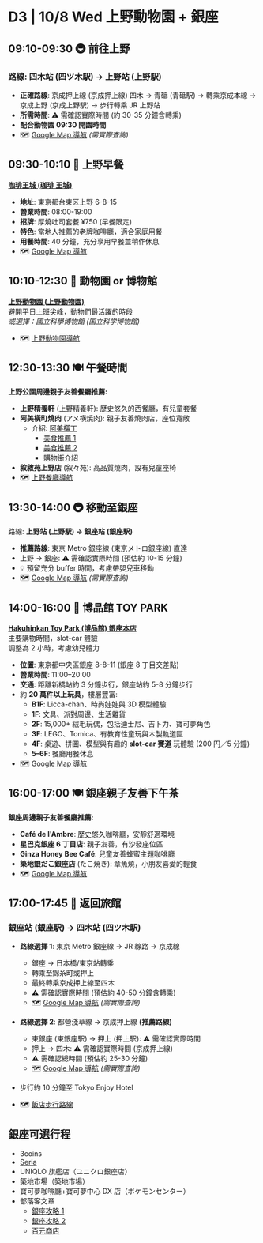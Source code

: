 # D3 | 10/8 Wed 上野動物園 + 銀座

## **09:10-09:30** 🚇 前往上野

### 路線: 四木站 (四ツ木駅) → 上野站 (上野駅)

- **正確路線**: 京成押上線 (京成押上線) 四木 → 青砥 (青砥駅) → 轉乘京成本線 → 京成上野 (京成上野駅) → 步行轉乘 JR 上野站
- **所需時間**: ⚠️ 需確認實際時間 (約 30-35 分鐘含轉乘)
- **配合動物園 09:30 開園時間**
- 🗺️ [Google Map 導航](https://www.google.com/maps/dir/四ツ木駅/上野駅) *(需實際查詢)*

## **09:30-10:10** 🍞 上野早餐

**[咖琲王城 (珈琲 王城)](https://tokyo.letsgojp.com/archives/558755/ )**

- **地址**: 東京都台東区上野 6-8-15
- **營業時間**: 08:00-19:00
- **招牌**: 厚燒吐司套餐 ¥750 (早餐限定)
- **特色**: 當地人推薦的老牌咖啡廳，適合家庭用餐
- **用餐時間**: 40 分鐘，充分享用早餐並稍作休息
- 🗺️ [Google Map 導航](https://www.google.com/maps/dir/上野駅/東京都台東区上野6-8-15)

## **10:10-12:30** 🐼 動物園 or 博物館

**[上野動物園 (上野動物園)](https://www.gltjp.com/zh-hant/article/item/20962/)**  
避開平日上班尖峰，動物們最活躍的時段  
*或選擇：國立科學博物館 (国立科学博物館)*

- 🗺️ [上野動物園導航](https://www.google.com/maps/dir/東京都台東区上野6-8-15/上野動物園)

## **12:30-13:30** 🍽️ 午餐時間

**上野公園周邊親子友善餐廳推薦:**

- **上野精養軒** (上野精養軒): 歷史悠久的西餐廳，有兒童套餐
- **阿美橫町燒肉** (アメ横焼肉): 親子友善燒肉店，座位寬敞
  - 介紹: [阿美橫丁](https://www.ameyoko.net/shop/list.php?category=food&online=no)
    - [美食推薦 1](https://www.gltjp.com/zh-hant/article/item/20604/)
    - [美食推薦 2](https://bobbyfun.tw/2024-01-05-2670/)
    - [購物街介紹](https://gototravel.tw/ameyoko-shopping-street/)
- **敘敘苑上野店** (叙々苑): 高品質燒肉，設有兒童座椅
- 🗺️ [上野餐廳導航](https://www.google.com/maps/search/親子友善餐廳+上野)

## **13:30-14:00** 🚇 移動至銀座

路線: **上野站 (上野駅) → 銀座站 (銀座駅)**

- **推薦路線**: 東京 Metro 銀座線 (東京メトロ銀座線) 直達
- 上野 → 銀座: ⚠️ 需確認實際時間 (預估約 10-15 分鐘)
- 💡 預留充分 buffer 時間，考慮帶嬰兒車移動
- 🗺️ [Google Map 導航](https://www.google.com/maps/dir/上野駅/銀座駅) *(需實際查詢)*

## **14:00-16:00** 🧸 博品館 TOY PARK

**[Hakuhinkan Toy Park (博品館) 銀座本店](https://gototravel.tw/ginza-toy-park/)**  
主要購物時間，slot-car 體驗  
調整為 2 小時，考慮幼兒體力

- **位置**: 東京都中央區銀座 8-8-11 (銀座 8 丁目交差點)
- **營業時間**: 11:00–20:00
- **交通**: 距離新橋站約 3 分鐘步行，銀座站約 5-8 分鐘步行
- 約 **20 萬件以上玩具**，樓層豐富:
  - **B1F**: Licca-chan、時尚娃娃與 3D 模型體驗
  - **1F**: 文具、派對周邊、生活雜貨
  - **2F**: 15,000+ 絨毛玩偶，包括迪士尼、吉卜力、寶可夢角色
  - **3F**: LEGO、Tomica、有教育性童玩與木製軌道區
  - **4F**: 桌遊、拼圖、模型與有趣的 **slot-car 賽道** 玩體驗 (200 円／5 分鐘)
  - **5–6F**: 餐廳用餐休息
- 🗺️ [Google Map 導航](https://www.google.com/maps/dir/銀座駅/博品館銀座本店)

## **16:00-17:00** 🍽️ 銀座親子友善下午茶

**銀座周邊親子友善餐廳推薦:**

- **Café de l'Ambre**: 歷史悠久咖啡廳，安靜舒適環境
- **星巴克銀座 6 丁目店**: 親子友善，有沙發座位區
- **Ginza Honey Bee Café**: 兒童友善蜂蜜主題咖啡廳
- **築地銀だこ銀座店** (たこ焼き): 章魚燒，小朋友喜愛的輕食
- 🗺️ [Google Map 導航](https://www.google.com/maps/search/親子友善餐廳+銀座)

## **17:00-17:45** 🏨 返回旅館

### 銀座站 (銀座駅) → 四木站 (四ツ木駅)

- **路線選擇 1**: 東京 Metro 銀座線 → JR 線路 → 京成線
  - 銀座 → 日本橋/東京站轉乘
  - 轉乘至錦糸町或押上
  - 最終轉乘京成押上線至四木
  - ⚠️ 需確認實際時間 (預估約 40-50 分鐘含轉乘)
  - 🗺️ [Google Map 導航](https://www.google.com/maps/dir/銀座駅/四ツ木駅) *(需實際查詢)*

- **路線選擇 2**: 都營淺草線 → 京成押上線 **(推薦路線)**
  - 東銀座 (東銀座駅) → 押上 (押上駅): ⚠️ 需確認實際時間  
  - 押上 → 四木: ⚠️ 需確認實際時間 (京成押上線)
  - ⚠️ 需確認總時間 (預估約 25-30 分鐘)
  - 🗺️ [Google Map 導航](https://www.google.com/maps/dir/東銀座駅/四ツ木駅) *(需實際查詢)*

- 步行約 10 分鐘至 Tokyo Enjoy Hotel
- 🗺️ [飯店步行路線](https://www.google.com/maps/dir/四ツ木駅/Tokyo+Enjoy+Hotel)

## 銀座可選行程

- 3coins
- [Seria](https://www.youtube.com/shorts/q5tngwgqCOk)
- UNIQLO 旗艦店（ユニクロ銀座店）
- 築地市場（築地市場）
- 寶可夢咖啡廳+寶可夢中心 DX 店（ポケモンセンター）
- 部落客文章
  - [銀座攻略 1](https://www.gltjp.com/zh-hant/article/item/20831/)
  - [銀座攻略 2](https://bobbyfun.tw/ginza/)
  - [百元商店](https://today.line.me/tw/v3/article/GgvZ3VY)
